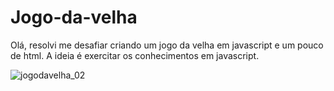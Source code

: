 ﻿# Jogo-da-velha
 
 Olá, resolvi me desafiar criando um jogo da velha em javascript e um pouco de html.
 A ideia é exercitar os conhecimentos em javascript.
 
 
 
![jogodavelha_02](https://user-images.githubusercontent.com/97841160/192921924-3e66f164-fc48-49d7-b810-5319642be8ba.png)
